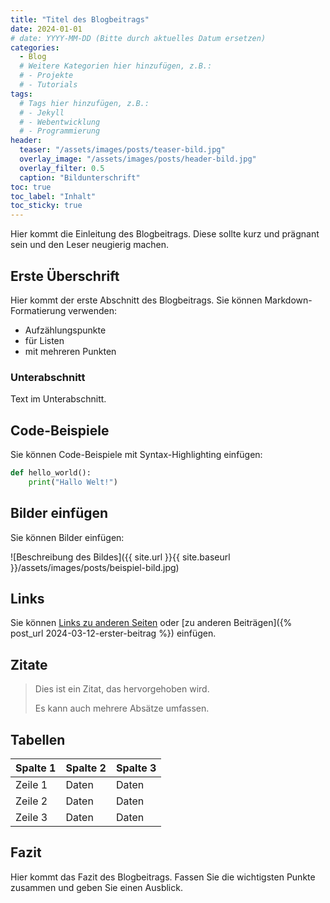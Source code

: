 ```yaml
---
title: "Titel des Blogbeitrags"
date: 2024-01-01
# date: YYYY-MM-DD (Bitte durch aktuelles Datum ersetzen)
categories:
  - Blog
  # Weitere Kategorien hier hinzufügen, z.B.:
  # - Projekte
  # - Tutorials
tags:
  # Tags hier hinzufügen, z.B.:
  # - Jekyll
  # - Webentwicklung
  # - Programmierung
header:
  teaser: "/assets/images/posts/teaser-bild.jpg"
  overlay_image: "/assets/images/posts/header-bild.jpg"
  overlay_filter: 0.5
  caption: "Bildunterschrift"
toc: true
toc_label: "Inhalt"
toc_sticky: true
---
```


Hier kommt die Einleitung des Blogbeitrags. Diese sollte kurz und prägnant sein und den Leser neugierig machen.

## Erste Überschrift

Hier kommt der erste Abschnitt des Blogbeitrags. Sie können Markdown-Formatierung verwenden:

- Aufzählungspunkte
- für Listen
- mit mehreren Punkten

### Unterabschnitt

Text im Unterabschnitt.

## Code-Beispiele

Sie können Code-Beispiele mit Syntax-Highlighting einfügen:

```python
def hello_world():
    print("Hallo Welt!")
```

## Bilder einfügen

Sie können Bilder einfügen:

![Beschreibung des Bildes]({{ site.url }}{{ site.baseurl }}/assets/images/posts/beispiel-bild.jpg)

## Links

Sie können [Links zu anderen Seiten](https://example.com) oder [zu anderen Beiträgen]({% post_url 2024-03-12-erster-beitrag %}) einfügen.

## Zitate

> Dies ist ein Zitat, das hervorgehoben wird.
> 
> Es kann auch mehrere Absätze umfassen.

## Tabellen

| Spalte 1 | Spalte 2 | Spalte 3 |
|----------|----------|----------|
| Zeile 1  | Daten    | Daten    |
| Zeile 2  | Daten    | Daten    |
| Zeile 3  | Daten    | Daten    |

## Fazit

Hier kommt das Fazit des Blogbeitrags. Fassen Sie die wichtigsten Punkte zusammen und geben Sie einen Ausblick. 